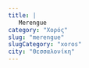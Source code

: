```yaml
---
title: |
   Merengue
category: "Χορός"
slug: "merengue"
slugCategory: "xoros"
city: "Θεσσαλονίκη"
---
```



